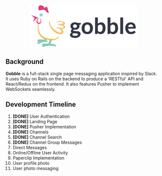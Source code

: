 <div align="center">
  <img src="./app/assets/images/logos/gobble_readme_logo2.png"></img>
</div>

## Background

**Gobble** is a full-stack single page messaging application inspired by Slack. It uses Ruby on Rails on the backend to produce a 'RESTful' API and React/Redux on the frontend. It also features Pusher to implement WebSockets seamlessly.

## Development Timeline

1. **[DONE]** User Authentication
2. **[DONE]** Landing Page
3. **[DONE]** Pusher Implementation
4. **[DONE]** Channels
5. **[DONE]** Channel Search
6. **[DONE]** Channel Group Messages
7. Direct Messages
8. Online/Offline User Activity
9. Paperclip Implementation
10. User profile photo
11. User photo messaging
